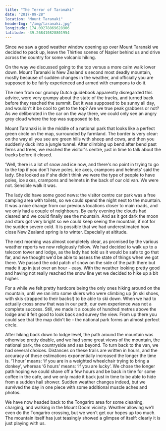 ```yaml
---
title: "The Terror of Taranaki"
date: "2017-09-28"
location: "Mount Taranaki"
headerImg: "/img/taranaki.jpg"
longitude: 174.09278869628906
latitude: -39.268410828801954
---
```


Since we saw a good weather window opening up over Mount Taranaki we decided to pack up, leave the Thirties scenes of Napier behind us and drive across the country for some volcanic hiking.

On the way we discussed going to the top versus a more calm walk lower down. Mount Taranaki is New Zealand's second most deadly mountain, mostly because of sudden changes in the weather, and officially you are supposed to be fairly experienced and armed with crampons to do it. 

The men from our grumpy Dutch guidebook apparently disregarded this advice, were very grumpy about the state of the tracks, and turned back before they reached the summit. But it was supposed to be sunny all day, and wouldn't it be cool to get to the top? Are we true peak grabbers or not? As we deliberated in the car on the way there, we could only see an angry grey cloud where the top was supposed to be.

Mount Taranaki is in the middle of a national park that looks like a perfect green circle on the map, surrounded by farmland. The border is very clear: on the way all you see are green hills with sheep and cows, and then you suddenly duck into a jungle tunnel. After climbing up bend after bend past ferns and trees, we reached the visitor's centre, just in time to talk about the tracks before it closed. 

‘Well, there is a lot of snow and ice now, and there's no point in trying to go to the top if you don't have poles, ice axes, crampons and helmets’ said the lady. She looked as if she didn't think we were the type of people to have poles, ice axes, crampons and helmets in the back of our old van. We were not. Sensible walk it was.

<div><photo url="/img/dina-forest.jpg" caption="Dina going for a quick stroll in the jungle around the mountain on the evening we arrived"></photo></div>

The lady did have some good news: the visitor centre car park was a free camping area with toilets, so we could spend the night next to the mountain. It was a nice change from our previous locations closer to main roads, and we only had a couple of neighbours. By early evening the clouds had cleared and we could finally see the mountain. And as it got dark the moon and stars got very bright so we could keep seeing the mountain, if not for the sudden severe cold. It is possible that we had underestimated how close New Zealand spring is to winter. Especially at altitude.

<div><photo url="/img/taranaki-stars.jpg" fullwidth="true"></photo></div>

The next morning was almost completely clear, as promised by the various weather reports we now religiously follow. We had decided to walk up to a telecom tower and lodge, as the lady had told us it would be safe to go that far, and we thought we'd be able to assess the state of things when we got there. We passed the odd patch of snow on the side of the path there but made it up in just over an hour - easy. With the weather looking pretty good and having not really reached the snow line yet we decided to hike up a bit higher.

<div><photo url="/img/dina-up-taranaki.jpg" caption="Hiking up past the tower, the lodge and the snow"></photo></div>

For a while we felt pretty hardcore being the only ones hiking around on the mountain, until we ran into some skiers who were climbing up (in ski shoes, with skis strapped to their backs!) to be able to ski down. When we had to actually cross snow that was in our path, our own experience was not a complete success. Still, we made it a couple of hundred metres above the lodge and it felt good to look back and survey the view. From up there you could see that the map didn't lie - the national park forms an almost perfect circle.

<div><map route="/route/taranaki.json" type="article" layer="terrain"></map></div>

After hiking back down to lodge level, the path around the mountain was otherwise pretty doable, and we had some great views of the mountain, the national park, the countryside and sea beyond. To turn back to the van, we had several choices. Distances on these trails are written in hours, and the accuracy of these estimations exponentially increased the longer the time is. ‘1 hour’ means: ‘if you are in a weighted wheelchair trying to bring a donkey’, whereas ‘6 hours’ means: ‘if you are lucky’. We chose the longer path hoping we could shave off a few hours and be back in time for some coffee in the cafe, and we only made it back just in time to be able to hide from a sudden hail shower. Sudden weather changes indeed, but we survived the day in one piece with some additional muscle aches and photos.

<div><photo url="/img/taranaki-tower.jpg"></photo></div>

We have now headed back to the Tongariro area for some cleaning, charging, and walking in the Mount Doom vicinity. Weather allowing we'll even do the Tongariro crossing, but we won't get our hopes up too much. The mountain itself has just teasingly showed a glimpse of itself: clearly it is just playing with us.